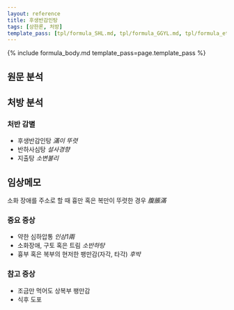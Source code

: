 ```yaml
---
layout: reference
title: 후생반감인탕
tags: [상한론, 처방]
template_pass: [tpl/formula_SHL.md, tpl/formula_GGYL.md, tpl/formula_etc.md]
---
```


{% include formula_body.md template_pass=page.template_pass %}

## 원문 분석


## 처방 분석

### 처반 감별

* 후생반감인탕 _滿이 뚜렷_
* 반하사심탕 _설사경향_
* 지출탕 _소변불리_

## 임상메모

소화 장애를 주소로 할 때 흉만 혹은 복만이 뚜렷한 경우 _腹脹滿_

### 중요 증상

* 약한 심하압통 _인삼1兩_
* 소화장애, 구토 혹은 트림 _소반하탕_
* 흉부 혹은 복부의 현저한 팽만감(자각, 타각) _후박_

### 참고 증상

* 조금만 먹어도 상복부 팽만감
* 식후 도포

